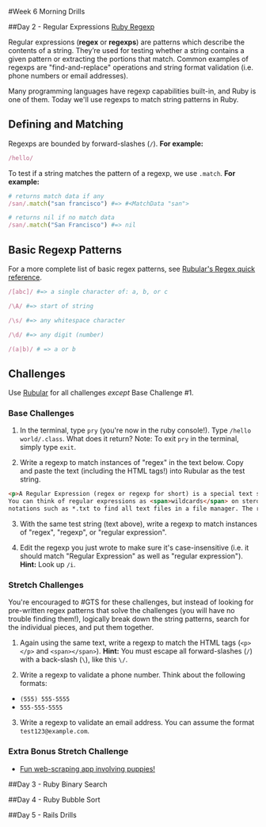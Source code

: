 #Week 6 Morning Drills

##Day 2 - Regular Expressions
 <a href="http://ruby-doc.org/core-2.2.0/Regexp.html" target="_blank">Ruby Regexp</a>

Regular expressions (**regex** or **regexps**) are patterns which describe the contents of a string. They’re used for testing whether a string contains a given pattern or extracting the portions that match. Common examples of regexps are "find-and-replace" operations and string format validation (i.e. phone numbers or email addresses).

Many programming languages have regexp capabilities built-in, and Ruby is one of them. Today we'll use regexps to match string patterns in Ruby.

## Defining and Matching

Regexps are bounded by forward-slashes (`/`). **For example:**

```ruby
/hello/
```

To test if a string matches the pattern of a regexp, we use `.match`. **For example:**

```ruby
# returns match data if any
/san/.match("san francisco") #=> #<MatchData "san">

# returns nil if no match data
/san/.match("San Francisco") #=> nil
```

## Basic Regexp Patterns

For a more complete list of basic regex patterns, see <a href="http://rubular.com" target="_blank">Rubular's Regex quick reference</a>.

```ruby
/[abc]/ #=> a single character of: a, b, or c

/\A/ #=> start of string

/\s/ #=> any whitespace character

/\d/ #=> any digit (number)

/(a|b)/ # => a or b
```

## Challenges

Use <a href="http://rubular.com" target="_blank">Rubular</a> for all challenges *except* Base Challenge #1.

### Base Challenges
1. In the terminal, type `pry` (you're now in the ruby console!). Type `/hello world/.class`. What does it return? Note: To exit `pry` in the terminal, simply type `exit`.

2. Write a regexp to match instances of "regex" in the text below. Copy and paste the text (including the HTML tags!) into Rubular as the test string.

  ```html
  <p>A Regular Expression (regex or regexp for short) is a special text string for describing a search pattern.
  You can think of regular expressions as <span>wildcards</span> on steroids. You are probably familiar with wildcard
  notations such as *.txt to find all text files in a file manager. The regex equivalent is <span>\.txt\</span></p>
  ```

3. With the same test string (text above), write a regexp to match instances of "regex", "regexp", or "regular expression".

4. Edit the regexp you just wrote to make sure it's case-insensitive (i.e. it should match "Regular Expression" as well as "regular expression"). **Hint:** Look up `/i`.

### Stretch Challenges

You're encouraged to #GTS for these challenges, but instead of looking for pre-written regex patterns that solve the challenges (you will have no trouble finding them!), logically break down the string patterns, search for the individual pieces, and put them together.

1. Again using the same text, write a regexp to match the HTML tags (`<p></p>` and `<span></span>`). **Hint:** You must escape all forward-slashes (`/`) with a back-slash (`\`), like this `\/`.

2. Write a regexp to validate a phone number. Think about the following formats:
  * `(555) 555-5555`
  * `555-555-5555`

3. Write a regexp to validate an email address. You can assume the format `test123@example.com`.

### Extra Bonus Stretch Challenge

* <a href="https://github.com/sf-wdi-21/regex_craigslist_app" target="_blank">Fun web-scraping app involving puppies!</a>

##Day 3 - Ruby Binary Search 


##Day 4 - Ruby Bubble Sort


##Day 5 - Rails Drills

